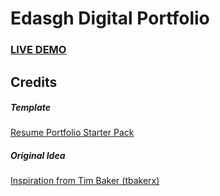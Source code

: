 # Edasgh Digital Portfolio



### <a href="https://edasgh-portfolio-web.vercel.app/">LIVE DEMO</a>

## Credits

##### Template

<a href="https://github.com/sonnysangha/Resume-Portfolio-Starter-pack">Resume Portfolio Starter Pack</a>

##### Original Idea

<a href="https://github.com/tbakerx/react-resume-template/blob/master/README.md">Inspiration from Tim Baker (tbakerx)</a>


